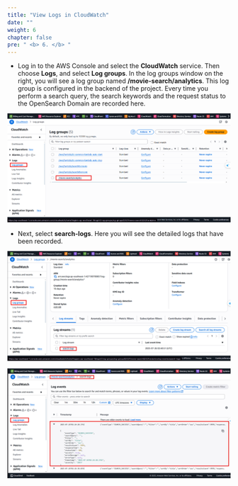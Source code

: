```yaml
---
title: "View Logs in CloudWatch"
date: ""
weight: 6
chapter: false
pre: " <b> 6. </b> "
---
```


+ Log in to the AWS Console and select the **CloudWatch** service. Then choose **Logs**, and select **Log groups**. In the log groups window on the right, you will see a log group named **/movie-search/analytics**. This log group is configured in the backend of the project. Every time you perform a search query, the search keywords and the request status to the OpenSearch Domain are recorded here.

![Connect](/images/6.cloudwatch/002-3.5-viewlog.png)

+ Next, select **search-logs**. Here you will see the detailed logs that have been recorded.

![Connect](/images/6.cloudwatch/003-3.5-viewlog.png)

![Connect](/images/6.cloudwatch/001-3.5-viewlog.png)
